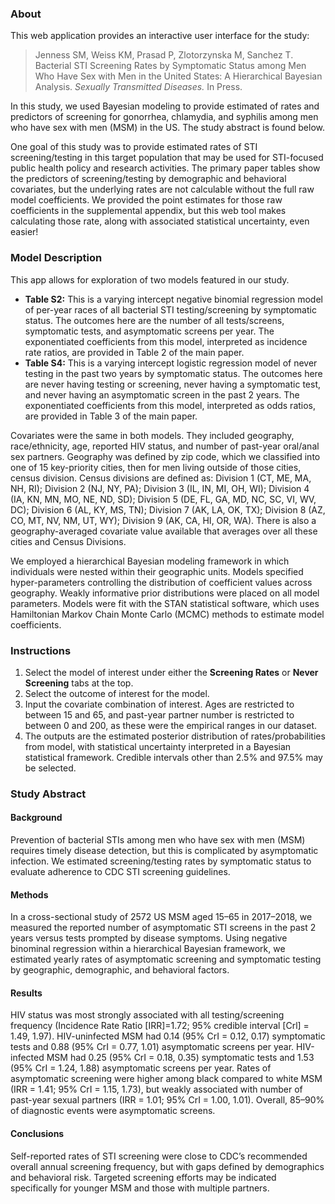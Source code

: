 
### About

This web application provides an interactive user interface for the study:

> Jenness SM, Weiss KM, Prasad P, Zlotorzynska M, Sanchez T. Bacterial STI Screening Rates by Symptomatic Status among Men Who Have Sex with Men in the United States: A Hierarchical Bayesian Analysis. _Sexually Transmitted Diseases._ In Press.

In this study, we used Bayesian modeling to provide estimated of rates and predictors of screening for gonorrhea, chlamydia, and syphilis among men who have sex with men (MSM) in the US. The study abstract is found below.

One goal of this study was to provide estimated rates of STI screening/testing in this target population that may be used for STI-focused public health policy and research activities. The primary paper tables show the predictors of screening/testing by demographic and behavioral covariates, but the underlying rates are not calculable without the full raw model coefficients. We provided the point estimates for those raw coefficients in the supplemental appendix, but this web tool makes calculating those rate, along with associated statistical uncertainty, even easier!


### Model Description

This app allows for exploration of two models featured in our study.

* **Table S2:** This is a varying intercept negative binomial regression model of per-year races of all bacterial STI testing/screening by symptomatic status. The outcomes here are the number of all tests/screens, symptomatic tests, and asymptomatic screens per year. The exponentiated coefficients from this model, interpreted as incidence rate ratios, are provided in Table 2 of the main paper.
* **Table S4:** This is a varying intercept logistic regression model of never testing in the past two years by symptomatic status. The outcomes here are never having  testing or screening, never having a symptomatic test, and never having an asymptomatic screen in the past 2 years. The exponentiated coefficients from this model, interpreted as odds ratios, are provided in Table 3 of the main paper.

Covariates were the same in both models. They included geography, race/ethnicity, age, reported HIV status, and number of past-year oral/anal sex partners. Geography was defined by zip code, which we classified into one of 15 key-priority cities, then for men living outside of those cities, census division. Census divisions are defined as: Division 1 (CT, ME, MA, NH, RI); Division 2 (NJ, NY, PA); Division 3 (IL, IN, MI, OH, WI); Division 4 (IA, KN, MN, MO, NE, ND, SD); Division 5 (DE, FL, GA, MD, NC, SC, VI, WV, DC); Division 6 (AL, KY, MS, TN); Division 7 (AK, LA, OK, TX); Division 8 (AZ, CO, MT, NV, NM, UT, WY); Division 9 (AK, CA, HI, OR, WA). There is also a geography-averaged covariate value available that averages over all these cities and Census Divisions.

We employed a hierarchical Bayesian modeling framework in which individuals were nested within their geographic units. Models specified hyper-parameters controlling the distribution of coefficient values across geography. Weakly informative prior distributions were placed on all model parameters. Models were fit with the STAN statistical software, which uses Hamiltonian Markov Chain Monte Carlo (MCMC) methods to estimate model coefficients.

### Instructions

1. Select the model of interest under either the **Screening Rates** or **Never Screening** tabs at the top.
2. Select the outcome of interest for the model.
3. Input the covariate combination of interest. Ages are restricted to between 15 and 65, and past-year partner number is restricted to between 0 and 200, as these were the empirical ranges in our dataset.
4. The outputs are the estimated posterior distribution of rates/probabilities from model, with statistical uncertainty  interpreted in a Bayesian statistical framework. Credible intervals other than 2.5% and 97.5% may be selected.


### Study Abstract

#### Background 	
Prevention of bacterial STIs among men who have sex with men (MSM) requires timely disease detection, but this is complicated by asymptomatic infection. We estimated screening/testing rates by symptomatic status to evaluate adherence to CDC STI screening guidelines.

#### Methods 	
In a cross-sectional study of 2572 US MSM aged 15–65 in 2017–2018, we measured the reported number of asymptomatic STI screens in the past 2 years versus tests prompted by disease symptoms. Using negative binominal regression within a hierarchical Bayesian framework, we estimated yearly rates of asymptomatic screening and symptomatic testing by geographic, demographic, and behavioral factors.

#### Results 	
HIV status was most strongly associated with all testing/screening frequency (Incidence Rate Ratio [IRR]=1.72; 95% credible interval [Crl] = 1.49, 1.97). HIV-uninfected MSM had 0.14 (95% CrI = 0.12, 0.17) symptomatic tests and 0.88 (95% CrI = 0.77, 1.01) asymptomatic screens per year. HIV-infected MSM had 0.25 (95% CrI = 0.18, 0.35) symptomatic tests and 1.53 (95% CrI = 1.24, 1.88) asymptomatic screens per year. Rates of asymptomatic screening were higher among black compared to white MSM (IRR = 1.41; 95% CrI = 1.15, 1.73), but weakly associated with number of past-year sexual partners (IRR = 1.01; 95% CrI = 1.00, 1.01). Overall, 85–90% of diagnostic events were asymptomatic screens.

#### Conclusions 	
Self-reported rates of STI screening were close to CDC’s recommended overall annual screening frequency, but with gaps defined by demographics and behavioral risk. Targeted screening efforts may be indicated specifically for younger MSM and those with multiple partners.

<br>
<br>
